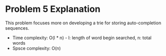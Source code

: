 # Problem 5 Explanation

This problem focuses more on developing a trie for storing auto-completion sequences.

- Time complexity: O(l \* n) - l: length of word begin searched, n: total words
- Spsce complexity: O(n)
